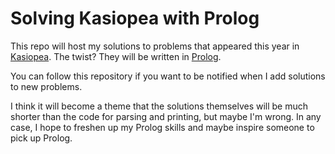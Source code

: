 # Solving Kasiopea with Prolog

This repo will host my solutions to problems that appeared this year in [Kasiopea](https://kasiopea.matfyz.cz/archiv/2021/doma/). The twist? They will be written in [Prolog](https://www.swi-prolog.org).

You can follow this repository if you want to be notified when I add solutions to new problems.

I think it will become a theme that the solutions themselves will be much shorter than the code for parsing and printing, but maybe I'm wrong. In any case, I hope to freshen up my Prolog skills and maybe inspire someone to pick up Prolog.